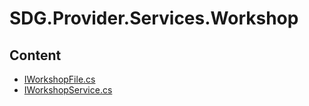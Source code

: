 # SDG.Provider.Services.Workshop
## Content
- [IWorkshopFile.cs](IWorkshopFile.cs)
- [IWorkshopService.cs](IWorkshopService.cs)
